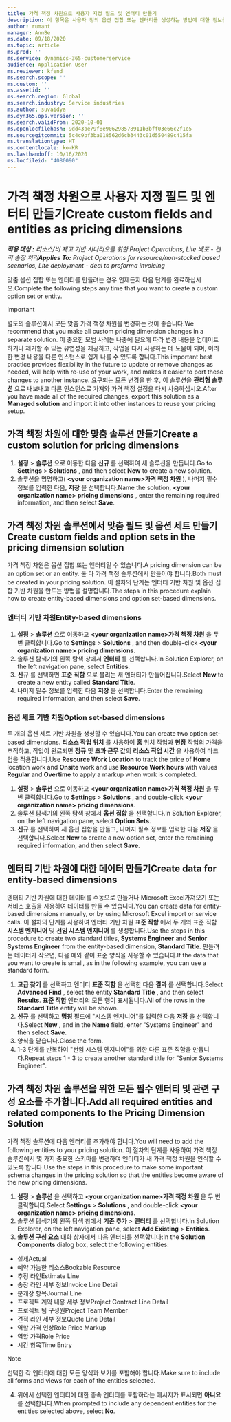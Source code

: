 ```yaml
---
title: 가격 책정 차원으로 사용자 지정 필드 및 엔터티 만들기
description: 이 항목은 사용자 정의 옵션 집합 또는 엔터티를 생성하는 방법에 대한 정보를 제공합니다.
author: rumant
manager: AnnBe
ms.date: 09/18/2020
ms.topic: article
ms.prod: ''
ms.service: dynamics-365-customerservice
audience: Application User
ms.reviewer: kfend
ms.search.scope: ''
ms.custom: ''
ms.assetid: ''
ms.search.region: Global
ms.search.industry: Service industries
ms.author: suvaidya
ms.dyn365.ops.version: ''
ms.search.validFrom: 2020-10-01
ms.openlocfilehash: 9dd43be79f8e906298578911b3bff03e66c2f1e5
ms.sourcegitcommit: 5c4c9bf3ba018562d6cb3443c01d550489c415fa
ms.translationtype: HT
ms.contentlocale: ko-KR
ms.lasthandoff: 10/16/2020
ms.locfileid: "4080090"
---
```

# <a name="create-custom-fields-and-entities-as-pricing-dimensions"></a><span data-ttu-id="cd2d6-103">가격 책정 차원으로 사용자 지정 필드 및 엔터티 만들기</span><span class="sxs-lookup"><span data-stu-id="cd2d6-103">Create custom fields and entities as pricing dimensions</span></span>

<span data-ttu-id="cd2d6-104">_**적용 대상 :** 리소스/비 재고 기반 시나리오를 위한 Project Operations, Lite 배포 - 견적 송장 처리_</span><span class="sxs-lookup"><span data-stu-id="cd2d6-104">_**Applies To:** Project Operations for resource/non-stocked based scenarios, Lite deployment - deal to proforma invoicing_</span></span>

<span data-ttu-id="cd2d6-105">맞춤 옵션 집합 또는 엔터티를 만들려는 경우 언제든지 다음 단계를 완료하십시오.</span><span class="sxs-lookup"><span data-stu-id="cd2d6-105">Complete the following steps any time that you want to create a custom option set or entity.</span></span>

> [!IMPORTANT]
> <span data-ttu-id="cd2d6-106">별도의 솔루션에서 모든 맞춤 가격 책정 차원을 변경하는 것이 좋습니다.</span><span class="sxs-lookup"><span data-stu-id="cd2d6-106">We recommend that you make all custom pricing dimension changes in a separate solution.</span></span> <span data-ttu-id="cd2d6-107">이 중요한 모범 사례는 나중에 필요에 따라 변경 내용을 업데이트하거나 제거할 수 있는 유연성을 제공하고, 작업을 다시 사용하는 데 도움이 되며, 이러한 변경 내용을 다른 인스턴스로 쉽게 나를 수 있도록 합니다.</span><span class="sxs-lookup"><span data-stu-id="cd2d6-107">This important best practice provides flexibility in the future to update or remove changes as needed, will help with re-use of your work, and makes it easier to port these changes to another instance.</span></span> <span data-ttu-id="cd2d6-108">요구되는 모든 변경을 한 후, 이 솔루션을 **관리형 솔루션** 으로 내보내고 다른 인스턴스로 가져와 가격 책정 설정을 다시 사용하십시오.</span><span class="sxs-lookup"><span data-stu-id="cd2d6-108">After you have made all of the required changes, export this solution as a **Managed solution** and import it into other instances to reuse your pricing setup.</span></span>


## <a name="create-a-custom-solution-for-pricing-dimensions"></a><span data-ttu-id="cd2d6-109">가격 책정 차원에 대한 맞춤 솔루션 만들기</span><span class="sxs-lookup"><span data-stu-id="cd2d6-109">Create a custom solution for pricing dimensions</span></span>
1. <span data-ttu-id="cd2d6-110">**설정** > **솔루션** 으로 이동한 다음 **신규** 를 선택하여 새 솔루션을 만듭니다.</span><span class="sxs-lookup"><span data-stu-id="cd2d6-110">Go to **Settings** > **Solutions** , and then select **New** to create a new solution.</span></span> 
2. <span data-ttu-id="cd2d6-111">솔루션을 명명하고( **\<your organization name>가격 책정 차원** ), 나머지 필수 정보를 입력한 다음, **저장** 을 선택합니다.</span><span class="sxs-lookup"><span data-stu-id="cd2d6-111">Name the solution, **\<your organization name> pricing dimensions** , enter the remaining required information, and then select **Save**.</span></span>
  
## <a name="create-custom-fields-and-option-sets-in-the-pricing-dimension-solution"></a><span data-ttu-id="cd2d6-112">가격 책정 차원 솔루션에서 맞춤 필드 및 옵션 세트 만들기</span><span class="sxs-lookup"><span data-stu-id="cd2d6-112">Create custom fields and option sets in the pricing dimension solution</span></span>

<span data-ttu-id="cd2d6-113">가격 책정 차원은 옵션 집합 또는 엔터티일 수 있습니다.</span><span class="sxs-lookup"><span data-stu-id="cd2d6-113">A pricing dimension can be an option set or an entity.</span></span> <span data-ttu-id="cd2d6-114">둘 다 가격 책정 솔루션에서 만들어야 합니다.</span><span class="sxs-lookup"><span data-stu-id="cd2d6-114">Both must be created in your pricing solution.</span></span> <span data-ttu-id="cd2d6-115">이 절차의 단계는 엔터티 기반 차원 및 옵션 집합 기반 차원을 만드는 방법을 설명합니다.</span><span class="sxs-lookup"><span data-stu-id="cd2d6-115">The steps in this procedure explain how to create entity-based dimensions and option set-based dimensions.</span></span>

### <a name="entity-based-dimensions"></a><span data-ttu-id="cd2d6-116">엔터티 기반 차원</span><span class="sxs-lookup"><span data-stu-id="cd2d6-116">Entity-based dimensions</span></span>

1. <span data-ttu-id="cd2d6-117">**설정** > **솔루션** 으로 이동하고 **\<your organization name>가격 책정 차원** 을 두 번 클릭합니다.</span><span class="sxs-lookup"><span data-stu-id="cd2d6-117">Go to **Settings** > **Solutions** , and then double-click **\<your organization name> pricing dimensions**.</span></span>
2. <span data-ttu-id="cd2d6-118">솔루션 탐색기의 왼쪽 탐색 창에서 **엔터티** 를 선택합니다.</span><span class="sxs-lookup"><span data-stu-id="cd2d6-118">In Solution Explorer, on the left navigation pane, select **Entities**.</span></span>
3. <span data-ttu-id="cd2d6-119">**신규** 를 선택하면 **표준 직함** 으로 불리는 새 엔터티가 만들어집니다.</span><span class="sxs-lookup"><span data-stu-id="cd2d6-119">Select **New** to create a new entity called **Standard Title**.</span></span> 
4. <span data-ttu-id="cd2d6-120">나머지 필수 정보를 입력한 다음 **저장** 을 선택합니다.</span><span class="sxs-lookup"><span data-stu-id="cd2d6-120">Enter the remaining required information, and then select **Save**.</span></span>


### <a name="option-set-based-dimensions"></a><span data-ttu-id="cd2d6-121">옵션 세트 기반 차원</span><span class="sxs-lookup"><span data-stu-id="cd2d6-121">Option set-based dimensions</span></span> 
<span data-ttu-id="cd2d6-122">두 개의 옵션 세트 기반 차원을 생성할 수 있습니다.</span><span class="sxs-lookup"><span data-stu-id="cd2d6-122">You can create two option set-based dimensions.</span></span> <span data-ttu-id="cd2d6-123">**리소스 작업 위치** 를 사용하여 **홈** 위치 작업과 **현장** 작업의 가격을 추적하고, 작업이 완료되면 **정규** 및 **초과 근무** 값의 **리소스 작업 시간** 을 사용하여 마크업을 적용합니다.</span><span class="sxs-lookup"><span data-stu-id="cd2d6-123">Use **Resource Work Location** to track the price of **Home** location work and **Onsite** work and use **Resource Work hours** with values **Regular** and **Overtime** to apply a markup when work is completed.</span></span>


1. <span data-ttu-id="cd2d6-124">**설정** > **솔루션** 으로 이동하고 **\<your organization name>가격 책정 차원** 을 두 번 클릭합니다.</span><span class="sxs-lookup"><span data-stu-id="cd2d6-124">Go to **Settings** > **Solutions** , and double-click  **\<your organization name> pricing dimensions**.</span></span> 
2. <span data-ttu-id="cd2d6-125">솔루션 탐색기의 왼쪽 탐색 창에서 **옵션 집합** 을 선택합니다.</span><span class="sxs-lookup"><span data-stu-id="cd2d6-125">In Solution Explorer, on the left navigation pane, select  **Option Sets**.</span></span> 
3. <span data-ttu-id="cd2d6-126">**신규** 를 선택하여 새 옵션 집합을 만들고, 나머지 필수 정보를 입력한 다음 **저장** 을 선택합니다.</span><span class="sxs-lookup"><span data-stu-id="cd2d6-126">Select **New** to create a new option set, enter the remaining required information, and then select **Save**.</span></span>

## <a name="create-data-for-entity-based-dimensions"></a><span data-ttu-id="cd2d6-127">엔터티 기반 차원에 대한 데이터 만들기</span><span class="sxs-lookup"><span data-stu-id="cd2d6-127">Create data for entity-based dimensions</span></span>

<span data-ttu-id="cd2d6-128">엔터티 기반 차원에 대한 데이터를 수동으로 만들거나 Microsoft Excel가져오기 또는 서비스 호출을 사용하여 데이터를 만들 수 있습니다.</span><span class="sxs-lookup"><span data-stu-id="cd2d6-128">You can create data for entity-based dimensions manually, or by using Microsoft Excel import or service calls.</span></span> <span data-ttu-id="cd2d6-129">이 절차의 단계를 사용하여 엔터티 기반 차원 **표준 직함** 에서 두 개의 표준 직함 **시스템 엔지니어** 및 **선임 시스템 엔지니어** 를 생성합니다.</span><span class="sxs-lookup"><span data-stu-id="cd2d6-129">Use the steps in this procedure to create two standard titles, **Systems Engineer** and **Senior Systems Engineer** from the entity-based dimension, **Standard Title**.</span></span> <span data-ttu-id="cd2d6-130">만들려는 데이터가 작으면, 다음 예와 같이 표준 양식을 사용할 수 있습니다.</span><span class="sxs-lookup"><span data-stu-id="cd2d6-130">If the data that you want to create is small, as in the following example, you can use a standard form.</span></span>

1. <span data-ttu-id="cd2d6-131">**고급 찾기** 를 선택하고 엔터티 **표준 직함** 을 선택한 다음 **결과** 를 선택합니다.</span><span class="sxs-lookup"><span data-stu-id="cd2d6-131">Select **Advanced Find** , select the entity **Standard Title** , and then select **Results**.</span></span> <span data-ttu-id="cd2d6-132">**표준 직함** 엔터티의 모든 행이 표시됩니다.</span><span class="sxs-lookup"><span data-stu-id="cd2d6-132">All of the rows in the **Standard Title** entity will be shown.</span></span>
2. <span data-ttu-id="cd2d6-133">**신규** 를 선택하고 **명칭** 필드에 "시스템 엔지니어"를 입력한 다음 **저장** 을 선택합니다.</span><span class="sxs-lookup"><span data-stu-id="cd2d6-133">Select **New** , and in the **Name** field, enter "Systems Engineer" and then select **Save**.</span></span>
3. <span data-ttu-id="cd2d6-134">양식을 닫습니다.</span><span class="sxs-lookup"><span data-stu-id="cd2d6-134">Close the form.</span></span> 
4. <span data-ttu-id="cd2d6-135">1-3 단계를 반복하여 "선임 시스템 엔지니어"를 위한 다른 표준 직함을 만듭니다.</span><span class="sxs-lookup"><span data-stu-id="cd2d6-135">Repeat steps 1 - 3 to create another standard title for "Senior Systems Engineer".</span></span>

## <a name="add-all-required-entities-and-related-components-to-the-pricing-dimension-solution"></a><span data-ttu-id="cd2d6-136">가격 책정 차원 솔루션을 위한 모든 필수 엔터티 및 관련 구성 요소를 추가합니다.</span><span class="sxs-lookup"><span data-stu-id="cd2d6-136">Add all required entities and related components to the Pricing Dimension Solution</span></span>
<span data-ttu-id="cd2d6-137">가격 책정 솔루션에 다음 엔터티를 추가해야 합니다.</span><span class="sxs-lookup"><span data-stu-id="cd2d6-137">You will need to add the following entities to your pricing solution.</span></span> <span data-ttu-id="cd2d6-138">이 절차의 단계를 사용하여 가격 책정 솔루션에서 몇 가지 중요한 스키마를 변경하여 엔터티가 새 가격 책정 차원을 인식할 수 있도록 합니다.</span><span class="sxs-lookup"><span data-stu-id="cd2d6-138">Use the steps in this procedure to make some important schema changes in the pricing solution so that the entities become aware of the new pricing dimensions.</span></span>

1. <span data-ttu-id="cd2d6-139">**설정** > **솔루션** 을 선택하고 **\<your organization name>가격 책정 차원** 을 두 번 클릭합니다.</span><span class="sxs-lookup"><span data-stu-id="cd2d6-139">Select **Settings** > **Solutions** , and double-click **\<your organization name> pricing dimensions**.</span></span> 
2. <span data-ttu-id="cd2d6-140">솔루션 탐색기의 왼쪽 탐색 창에서 **기존 추가** > **엔터티** 를 선택합니다.</span><span class="sxs-lookup"><span data-stu-id="cd2d6-140">In Solution Explorer, on the left navigation pane, select **Add Existing** > **Entities**.</span></span>
3. <span data-ttu-id="cd2d6-141">**솔루션 구성 요소** 대화 상자에서 다음 엔터티를 선택합니다:</span><span class="sxs-lookup"><span data-stu-id="cd2d6-141">In the **Solution Components** dialog box, select the following entities:</span></span>

  - <span data-ttu-id="cd2d6-142">실제</span><span class="sxs-lookup"><span data-stu-id="cd2d6-142">Actual</span></span>
  - <span data-ttu-id="cd2d6-143">예약 가능한 리소스</span><span class="sxs-lookup"><span data-stu-id="cd2d6-143">Bookable Resource</span></span>
  - <span data-ttu-id="cd2d6-144">추정 라인</span><span class="sxs-lookup"><span data-stu-id="cd2d6-144">Estimate Line</span></span>
  - <span data-ttu-id="cd2d6-145">송장 라인 세부 정보</span><span class="sxs-lookup"><span data-stu-id="cd2d6-145">Invoice Line Detail</span></span>
  - <span data-ttu-id="cd2d6-146">분개장 항목</span><span class="sxs-lookup"><span data-stu-id="cd2d6-146">Journal Line</span></span>
  - <span data-ttu-id="cd2d6-147">프로젝트 계약 내용 세부 정보</span><span class="sxs-lookup"><span data-stu-id="cd2d6-147">Project Contract Line Detail</span></span>
  - <span data-ttu-id="cd2d6-148">프로젝트 팀 구성원</span><span class="sxs-lookup"><span data-stu-id="cd2d6-148">Project Team Member</span></span>
  - <span data-ttu-id="cd2d6-149">견적 라인 세부 정보</span><span class="sxs-lookup"><span data-stu-id="cd2d6-149">Quote Line Detail</span></span>
  - <span data-ttu-id="cd2d6-150">역할 가격 인상</span><span class="sxs-lookup"><span data-stu-id="cd2d6-150">Role Price Markup</span></span>
  - <span data-ttu-id="cd2d6-151">역할 가격</span><span class="sxs-lookup"><span data-stu-id="cd2d6-151">Role Price</span></span> 
  - <span data-ttu-id="cd2d6-152">시간 항목</span><span class="sxs-lookup"><span data-stu-id="cd2d6-152">Time Entry</span></span> 


> [!NOTE]
> <span data-ttu-id="cd2d6-153">선택한 각 엔터티에 대한 모든 양식과 보기를 포함해야 합니다.</span><span class="sxs-lookup"><span data-stu-id="cd2d6-153">Make sure to include all forms and views for each of the entities selected.</span></span>

4. <span data-ttu-id="cd2d6-154">위에서 선택한 엔터티에 대한 종속 엔터티를 포함하라는 메시지가 표시되면 **아니요** 를 선택합니다.</span><span class="sxs-lookup"><span data-stu-id="cd2d6-154">When prompted to include any dependent entities for the entities selected above, select **No**.</span></span>

